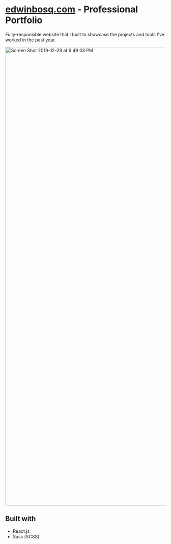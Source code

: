 # [edwinbosq.com](https://edwinbosq.com) - Professional Portfolio

Fully-responsible website that I built to showcase the projects and tools I've worked in the past year.

<img width="1436" alt="Screen Shot 2019-12-29 at 6 49 03 PM" src="https://user-images.githubusercontent.com/48811985/71702601-54f0d580-2dc8-11ea-9503-3c43de16e7d4.png">

## Built with
- React.js
- Sass (SCSS)

